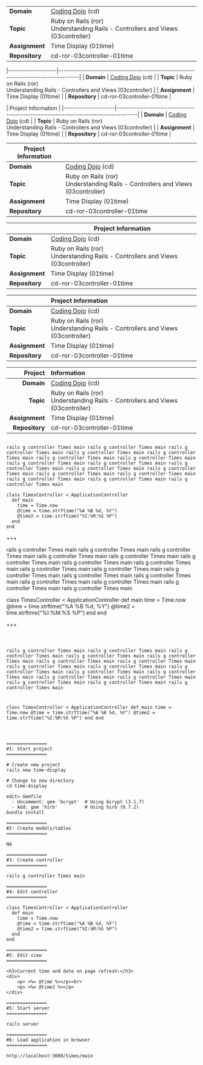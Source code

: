 |                    |                                                                                      |
|--------------------|--------------------------------------------------------------------------------------|
| <b>Domain</b>      | [Coding Dojo](http://codingdojo.com) (cd)                                            |
| <b>Topic</b>       | Ruby on Rails (ror) <br> Understanding Rails - Controllers and Views (03controller)  |
| <b>Assignment</b>  | Time Display (01time)                                                                |
| <b>Repository</b>  | cd-ror-03controller-01time                                                           |


|--------------------|--------------------------------------------------------------------------------------|
| <b>Domain</b>      | [Coding Dojo](http://codingdojo.com) (cd)                                            |
| <b>Topic</b>       | Ruby on Rails (ror) <br> Understanding Rails - Controllers and Views (03controller)  |
| <b>Assignment</b>  | Time Display (01time)                                                                |
| <b>Repository</b>  | cd-ror-03controller-01time                                                           |


| Project Information |
|---------------------|--------------------------------------------------------------------------------------|
| <b>Domain</b>       | [Coding Dojo](http://codingdojo.com) (cd)                                            |
| <b>Topic</b>        | Ruby on Rails (ror) <br> Understanding Rails - Controllers and Views (03controller)  |
| <b>Assignment</b>   | Time Display (01time)                                                                |
| <b>Repository</b>   | cd-ror-03controller-01time                                                           |


| Project Information |                                                                                      |
|---------------------|--------------------------------------------------------------------------------------|
| <b>Domain</b>       | [Coding Dojo](http://codingdojo.com) (cd)                                            |
| <b>Topic</b>        | Ruby on Rails (ror) <br> Understanding Rails - Controllers and Views (03controller)  |
| <b>Assignment</b>   | Time Display (01time)                                                                |
| <b>Repository</b>   | cd-ror-03controller-01time                                                           |


|                     | Project Information                                                                  |
|---------------------|--------------------------------------------------------------------------------------|
| <b>Domain</b>       | [Coding Dojo](http://codingdojo.com) (cd)                                            |
| <b>Topic</b>        | Ruby on Rails (ror) <br> Understanding Rails - Controllers and Views (03controller)  |
| <b>Assignment</b>   | Time Display (01time)                                                                |
| <b>Repository</b>   | cd-ror-03controller-01time                                                           |


|                     | Project Information                                                                  |
|---------------------|:-------------------------------------------------------------------------------------|
| <b>Domain</b>       | [Coding Dojo](http://codingdojo.com) (cd)                                            |
| <b>Topic</b>        | Ruby on Rails (ror) <br> Understanding Rails - Controllers and Views (03controller)  |
| <b>Assignment</b>   | Time Display (01time)                                                                |
| <b>Repository</b>   | cd-ror-03controller-01time                                                           |


|             Project | Information                                                                         |
|--------------------:|:-------------------------------------------------------------------------------------|
| <b>Domain</b>       | [Coding Dojo](http://codingdojo.com) (cd)                                            |
| <b>Topic</b>        | Ruby on Rails (ror) <br> Understanding Rails - Controllers and Views (03controller)  |
| <b>Assignment</b>   | Time Display (01time)                                                                |
| <b>Repository</b>   | cd-ror-03controller-01time                                                           |


~~~

rails g controller Times main rails g controller Times main rails g controller Times main rails g controller Times main rails g controller Times main rails g controller Times main rails g controller Times main rails g controller Times main rails g controller Times main rails g controller Times main rails g controller Times main rails g controller Times main rails g controller Times main rails g controller Times main rails g controller Times main rails g controller Times main rails g controller Times main 

class TimesController < ApplicationController
  def main
    time = Time.now
    @time = time.strftime("%A %B %d, %Y")
    @time2 = time.strftime("%I:%M:%S %P")
  end
end

~~~

+++

rails g controller Times main rails g controller Times main rails g controller Times main rails g controller Times main rails g controller Times main rails g controller Times main rails g controller Times main rails g controller Times main rails g controller Times main rails g controller Times main rails g controller Times main rails g controller Times main rails g controller Times main rails g controller Times main rails g controller Times main rails g controller Times main rails g controller Times main 

class TimesController < ApplicationController
  def main
    time = Time.now
    @time = time.strftime("%A %B %d, %Y")
    @time2 = time.strftime("%I:%M:%S %P")
  end
end

+++

<code>

rails g controller Times main rails g controller Times main rails g controller Times main rails g controller Times main rails g controller Times main rails g controller Times main rails g controller Times main rails g controller Times main rails g controller Times main rails g controller Times main rails g controller Times main rails g controller Times main rails g controller Times main rails g controller Times main rails g controller Times main rails g controller Times main rails g controller Times main 

class TimesController < ApplicationController
  def main
    time = Time.now
    @time = time.strftime("%A %B %d, %Y")
    @time2 = time.strftime("%I:%M:%S %P")
  end
end

</code>

~~~

===============
#1: Start project
===============

# Create new project
rails new time-display

# Change to new directory
cd time-display

edit> Gemfile
  - Uncomment: gem 'bcrypt'  # Using bcrypt (3.1.7)
  - Add: gem 'hirb'          # Using hirb (0.7.2)
bundle install

===============
#2: Create models/tables
===============

NA

===============
#3: Create controller
===============

rails g controller Times main 

===============
#4: Edit controller 
===============

class TimesController < ApplicationController
  def main
    time = Time.now
    @time = time.strftime("%A %B %d, %Y")
    @time2 = time.strftime("%I:%M:%S %P")
  end
end

===============
#5: Edit view
===============

<h3>Current time and date on page refresh:</h3>
<div>
    <p> <%= @time %></p><br>
    <p> <%= @time2 %></p>
</div>

===============
#5: Start server 
===============

rails server

===============
#6: Load application in browser
===============

http://localhost:3000/times/main

~~~
